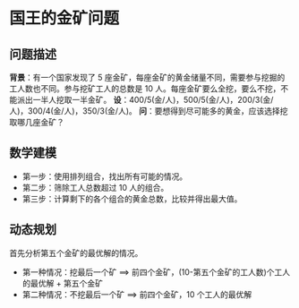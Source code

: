 # 国王的金矿问题

## 问题描述

**背景**：有一个国家发现了 5 座金矿，每座金矿的黄金储量不同，需要参与挖掘的工人数也不同。参与挖矿工人的总数是 10 人。每座金矿要么全挖，要么不挖，不能派出一半人挖取一半金矿。
**设**：400/5(金/人)，500/5(金/人)，200/3(金/人)，300/4(金/人)，350/3(金/人)。
**问**：要想得到尽可能多的黄金，应该选择挖取哪几座金矿？

## 数学建模

- 第一步：使用排列组合，找出所有可能的情况。
- 第二步：筛除工人总数超过 10 人的组合。
- 第三步：计算剩下的各个组合的黄金总数，比较并得出最大值。

## 动态规划

首先分析第五个金矿的最优解的情况。

- 第一种情况：挖最后一个矿 ==> 前四个金矿，(10-第五个金矿的工人数)个工人的最优解 + 第五个金矿
- 第二种情况：不挖最后一个矿 ==> 前四个金矿，10 个工人的最优解
